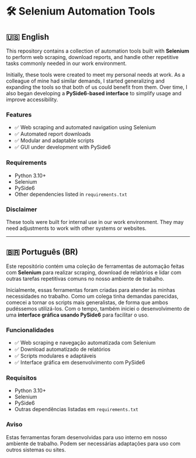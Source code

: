 # 🛠️ Selenium Automation Tools

## 🇺🇸 English

This repository contains a collection of automation tools built with **Selenium** to perform web scraping, download reports, and handle other repetitive tasks commonly needed in our work environment.

Initially, these tools were created to meet my personal needs at work. As a colleague of mine had similar demands, I started generalizing and expanding the tools so that both of us could benefit from them. Over time, I also began developing a **PySide6-based interface** to simplify usage and improve accessibility.

### Features

- ✅ Web scraping and automated navigation using Selenium  
- ✅ Automated report downloads  
- ✅ Modular and adaptable scripts  
- ✅ GUI under development with PySide6  

### Requirements

- Python 3.10+
- Selenium
- PySide6
- Other dependencies listed in `requirements.txt`

### Disclaimer

These tools were built for internal use in our work environment. They may need adjustments to work with other systems or websites.

---

## 🇧🇷 Português (BR)

Este repositório contém uma coleção de ferramentas de automação feitas com **Selenium** para realizar scraping, download de relatórios e lidar com outras tarefas repetitivas comuns no nosso ambiente de trabalho.

Inicialmente, essas ferramentas foram criadas para atender às minhas necessidades no trabalho. Como um colega tinha demandas parecidas, comecei a tornar os scripts mais generalistas, de forma que ambos pudéssemos utilizá-los. Com o tempo, também iniciei o desenvolvimento de uma **interface gráfica usando PySide6** para facilitar o uso.

### Funcionalidades

- ✅ Web scraping e navegação automatizada com Selenium  
- ✅ Download automatizado de relatórios  
- ✅ Scripts modulares e adaptáveis  
- ✅ Interface gráfica em desenvolvimento com PySide6  

### Requisitos

- Python 3.10+
- Selenium
- PySide6
- Outras dependências listadas em `requirements.txt`

### Aviso

Estas ferramentas foram desenvolvidas para uso interno em nosso ambiente de trabalho. Podem ser necessárias adaptações para uso com outros sistemas ou sites.
